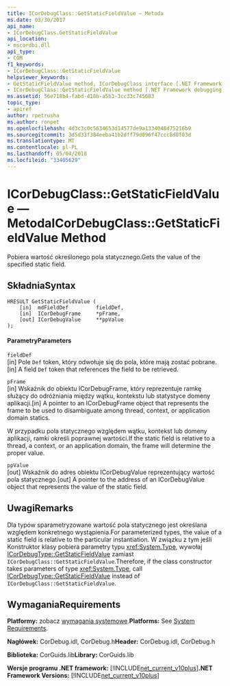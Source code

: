 ```yaml
---
title: ICorDebugClass::GetStaticFieldValue — Metoda
ms.date: 03/30/2017
api_name:
- ICorDebugClass.GetStaticFieldValue
api_location:
- mscordbi.dll
api_type:
- COM
f1_keywords:
- ICorDebugClass::GetStaticFieldValue
helpviewer_keywords:
- GetStaticFieldValue method, ICorDebugClass interface [.NET Framework debugging]
- ICorDebugClass::GetStaticFieldValue method [.NET Framework debugging]
ms.assetid: 56e718b4-fabd-418b-a5b3-3cc33c745683
topic_type:
- apiref
author: rpetrusha
ms.author: ronpet
ms.openlocfilehash: 4d3c3c0c5634653d14577de9a1334048d75216b9
ms.sourcegitcommit: 3d5d33f384eeba41b2dff79d096f47ccc8d8f03d
ms.translationtype: MT
ms.contentlocale: pl-PL
ms.lasthandoff: 05/04/2018
ms.locfileid: "33405629"
---
```

# <a name="icordebugclassgetstaticfieldvalue-method"></a><span data-ttu-id="c7d95-102">ICorDebugClass::GetStaticFieldValue — Metoda</span><span class="sxs-lookup"><span data-stu-id="c7d95-102">ICorDebugClass::GetStaticFieldValue Method</span></span>
<span data-ttu-id="c7d95-103">Pobiera wartość określonego pola statycznego.</span><span class="sxs-lookup"><span data-stu-id="c7d95-103">Gets the value of the specified static field.</span></span>  
  
## <a name="syntax"></a><span data-ttu-id="c7d95-104">Składnia</span><span class="sxs-lookup"><span data-stu-id="c7d95-104">Syntax</span></span>  
  
```  
HRESULT GetStaticFieldValue (  
    [in]  mdFieldDef         fieldDef,  
    [in]  ICorDebugFrame     *pFrame,  
    [out] ICorDebugValue     **ppValue  
);  
```  
  
#### <a name="parameters"></a><span data-ttu-id="c7d95-105">Parametry</span><span class="sxs-lookup"><span data-stu-id="c7d95-105">Parameters</span></span>  
 `fieldDef`  
 <span data-ttu-id="c7d95-106">[in] Pole `Def` token, który odwołuje się do pola, które mają zostać pobrane.</span><span class="sxs-lookup"><span data-stu-id="c7d95-106">[in] A field `Def` token that references the field to be retrieved.</span></span>  
  
 `pFrame`  
 <span data-ttu-id="c7d95-107">[in] Wskaźnik do obiektu ICorDebugFrame, który reprezentuje ramkę służący do odróżniania między wątku, kontekstu lub statystyce domeny aplikacji.</span><span class="sxs-lookup"><span data-stu-id="c7d95-107">[in] A pointer to an ICorDebugFrame object that represents the frame to be used to disambiguate among thread, context, or application domain statics.</span></span>  
  
 <span data-ttu-id="c7d95-108">W przypadku pola statycznego względem wątku, kontekst lub domeny aplikacji, ramki określi poprawnej wartości.</span><span class="sxs-lookup"><span data-stu-id="c7d95-108">If the static field is relative to a thread, a context, or an application domain, the frame will determine the proper value.</span></span>  
  
 `ppValue`  
 <span data-ttu-id="c7d95-109">[out] Wskaźnik do adres obiektu ICorDebugValue reprezentujący wartość pola statycznego.</span><span class="sxs-lookup"><span data-stu-id="c7d95-109">[out] A pointer to the address of an ICorDebugValue object that represents the value of the static field.</span></span>  
  
## <a name="remarks"></a><span data-ttu-id="c7d95-110">Uwagi</span><span class="sxs-lookup"><span data-stu-id="c7d95-110">Remarks</span></span>  
 <span data-ttu-id="c7d95-111">Dla typów sparametryzowane wartość pola statycznego jest określana względem konkretnego wystąpienia.</span><span class="sxs-lookup"><span data-stu-id="c7d95-111">For parameterized types, the value of a static field is relative to the particular instantiation.</span></span> <span data-ttu-id="c7d95-112">W związku z tym jeśli Konstruktor klasy pobiera parametry typu <xref:System.Type>, wywołaj [ICorDebugType::GetStaticFieldValue](../../../../docs/framework/unmanaged-api/debugging/icordebugtype-getstaticfieldvalue-method.md) zamiast `ICorDebugClass::GetStaticFieldValue`.</span><span class="sxs-lookup"><span data-stu-id="c7d95-112">Therefore, if the class constructor takes parameters of type <xref:System.Type>, call [ICorDebugType::GetStaticFieldValue](../../../../docs/framework/unmanaged-api/debugging/icordebugtype-getstaticfieldvalue-method.md) instead of `ICorDebugClass::GetStaticFieldValue`.</span></span>  
  
## <a name="requirements"></a><span data-ttu-id="c7d95-113">Wymagania</span><span class="sxs-lookup"><span data-stu-id="c7d95-113">Requirements</span></span>  
 <span data-ttu-id="c7d95-114">**Platformy:** zobacz [wymagania systemowe](../../../../docs/framework/get-started/system-requirements.md).</span><span class="sxs-lookup"><span data-stu-id="c7d95-114">**Platforms:** See [System Requirements](../../../../docs/framework/get-started/system-requirements.md).</span></span>  
  
 <span data-ttu-id="c7d95-115">**Nagłówek:** CorDebug.idl, CorDebug.h</span><span class="sxs-lookup"><span data-stu-id="c7d95-115">**Header:** CorDebug.idl, CorDebug.h</span></span>  
  
 <span data-ttu-id="c7d95-116">**Biblioteka:** CorGuids.lib</span><span class="sxs-lookup"><span data-stu-id="c7d95-116">**Library:** CorGuids.lib</span></span>  
  
 <span data-ttu-id="c7d95-117">**Wersje programu .NET framework:** [!INCLUDE[net_current_v10plus](../../../../includes/net-current-v10plus-md.md)]</span><span class="sxs-lookup"><span data-stu-id="c7d95-117">**.NET Framework Versions:** [!INCLUDE[net_current_v10plus](../../../../includes/net-current-v10plus-md.md)]</span></span>
